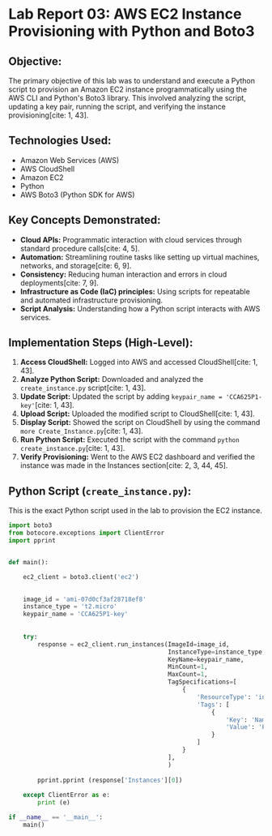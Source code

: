 # Lab Report 03: AWS EC2 Instance Provisioning with Python and Boto3

## Objective:
The primary objective of this lab was to understand and execute a Python script to provision an Amazon EC2 instance programmatically using the AWS CLI and Python's Boto3 library. This involved analyzing the script, updating a key pair, running the script, and verifying the instance provisioning[cite: 1, 43].

## Technologies Used:
* Amazon Web Services (AWS)
* AWS CloudShell
* Amazon EC2
* Python
* AWS Boto3 (Python SDK for AWS)

## Key Concepts Demonstrated:
* **Cloud APIs:** Programmatic interaction with cloud services through standard procedure calls[cite: 4, 5].
* **Automation:** Streamlining routine tasks like setting up virtual machines, networks, and storage[cite: 6, 9].
* **Consistency:** Reducing human interaction and errors in cloud deployments[cite: 7, 9].
* **Infrastructure as Code (IaC) principles:** Using scripts for repeatable and automated infrastructure provisioning.
* **Script Analysis:** Understanding how a Python script interacts with AWS services.

## Implementation Steps (High-Level):

1.  **Access CloudShell:** Logged into AWS and accessed CloudShell[cite: 1, 43].
2.  **Analyze Python Script:** Downloaded and analyzed the `create_instance.py` script[cite: 1, 43].
3.  **Update Script:** Updated the script by adding `keypair_name = 'CCA625P1-key'`[cite: 1, 43].
4.  **Upload Script:** Uploaded the modified script to CloudShell[cite: 1, 43].
5.  **Display Script:** Showed the script on CloudShell by using the command `more Create_Instance.py`[cite: 1, 43].
6.  **Run Python Script:** Executed the script with the command `python create_instance.py`[cite: 1, 43].
7.  **Verify Provisioning:** Went to the AWS EC2 dashboard and verified the instance was made in the Instances section[cite: 2, 3, 44, 45].

## Python Script (`create_instance.py`):

This is the exact Python script used in the lab to provision the EC2 instance.

```python
import boto3
from botocore.exceptions import ClientError
import pprint


def main():

    ec2_client = boto3.client('ec2')

	
    image_id = 'ami-07d0cf3af28718ef8'
    instance_type = 't2.micro'
    keypair_name = 'CCA625P1-key'
  
  
    try:
        response = ec2_client.run_instances(ImageId=image_id,
                                            InstanceType=instance_type,
                                            KeyName=keypair_name,
                                            MinCount=1,
                                            MaxCount=1,
											TagSpecifications=[
												{
													'ResourceType': 'instance',
													'Tags': [
														{
															'Key': 'Name',
															'Value': 'Python Instance'
														}
													]
												}
											],
	                                        )
											
        pprint.pprint (response['Instances'][0])
        
    except ClientError as e:
        print (e)

if __name__ == '__main__':
    main()
```
